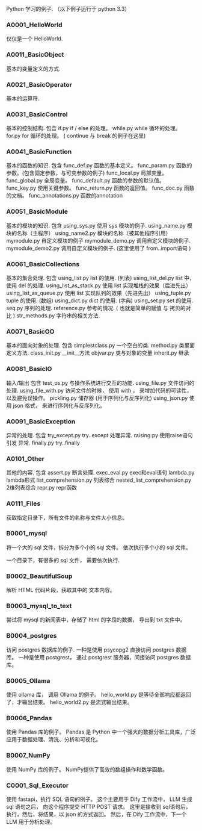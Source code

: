 ﻿Python 学习的例子.
（以下例子运行于 python 3.3）


### A0001_HelloWorld
仅仅是一个 HelloWorld.



### A0011_BasicObject
基本的变量定义的方式.



### A0021_BasicOperator
基本的运算符.



### A0031_BasicControl
基本的控制结构.
包含
if.py               if / else 的处理。
while.py            while 循环的处理。
for.py              for 循环的处理。 ( continue 与 break 的例子在这里)


### A0041_BasicFunction
基本的函数的知识.
包含
func_def.py         函数的基本定义。
func_param.py       函数的参数。(包含固定参数，与可变参数的例子)
func_local.py       局部变量。
func_global.py      全局变量。
func_default.py     函数的参数的默认值。
func_key.py         使用关键参数。
func_return.py      函数的返回值。
func_doc.py         函数的文档。
func_annotations.py 函数的annotation


### A0051_BasicModule
基本的模块的知识.
包含
using_sys.py        使用 sys 模块的例子.
using_name.py       模块的名称（主程序）
using_name2.py      模块的名称（被其他程序引用）
mymodule.py         自定义模块的例子
mymodule_demo.py    调用自定义模块的例子.
mymodule_demo2.py   调用自定义模块的例子. (这里使用了 from..import语句 )



### A0061_BasicCollections
基本的集合处理.
包含
using_list.py           list 的使用. (列表)
using_list_del.py       list 中，使用 del 的处理.
using_list_as_stack.py  使用 list 实现堆栈的效果（后进先出）
using_list_as_queue.py  使用 list 实现队列的效果（先进先出）
using_tuple.py          tuple 的使用. (数组)
using_dict.py           dict  的使用. (字典)
using_set.py            set   的使用.
seq.py                  序列的处理.
reference.py            参考的情况. ( 也就是简单的赋值 与 拷贝的对比 )
str_methods.py          字符串的相关方法.




### A0071_BasicOO
基本的面向对象的处理.
包含
simplestclass.py    一个空白的类.
method.py           类里面定义方法.
class_init.py       __init__方法
objvar.py           类与对象的变量
inherit.py          继承





### A0081_BasicIO
输入/输出
包含
test_os.py			与操作系统进行交互的功能.
using_file.py       文件访问的处理.
using_file_with.py  访问文件的时候， 使用 with ， 来增加代码的可读性，以及避免误操作。
pickling.py         储存器 (用于序列化与反序列化)
using_json.py       使用 json 格式， 来进行序列化与反序列化。




### A0091_BasicException
异常的处理.
包含
try_except.py       try..except 处理异常.
raising.py          使用raise语句 引发 异常.
finally.py          try..finally




### A0101_Other
其他的内容.
包含
assert.py                       断言处理.
exec_eval.py                    exec和eval语句
lambda.py                       lambda形式
list_comprehension.py           列表综合
nested_list_comprehension.py    2维列表综合
repr.py                         repr函数



### A0111_Files

获取指定目录下，所有文件的名称与文件大小信息。






### B0001_mysql
将一个大的 sql 文件，拆分为多个小的 sql 文件。
依次执行多个小的 sql 文件。



一个目录下，有很多的 sql 文件， 需要依次执行.



### B0002_BeautifulSoup
解析 HTML 代码片段，获取其中的 文本内容。



### B0003_mysql_to_text
尝试将 mysql 的新闻表中，存储了 html 的字段的数据， 导出到 txt 文件中。




### B0004_postgres
访问 postgres 数据库的例子.
一种是使用 psycopg2 直接访问 postgres 数据库。
一种是使用 postgrest， 通过 postgrest 服务器，间接访问 postgres 数据库。




### B0005_Ollama
使用 ollama 库， 调用 Ollama 的例子。
hello_world.py 是等待全部响应都返回了，才输出结果。
hello_world2.py 是流式输出结果。



### B0006_Pandas
使用 Pandas 库的例子。
Pandas 是 Python 中一个强大的数据分析工具库，广泛应用于数据处理、清洗、分析和可视化。


### B0007_NumPy
使用 NumPy 库的例子。
NumPy提供了高效的数组操作和数学函数。


### C0001_Sql_Executor
使用 fastapi，执行 SQL 语句的例子。
这个主要用于 Dify 工作流中， LLM 生成 sql 语句之后， 向这个程序提交 HTTP POST 请求。
这里是接收到 sql语句后，执行，然后，将结果，以 json 的方式返回。
然后，在 Dify 工作流中，下一个 LLM 用于分析处理。
